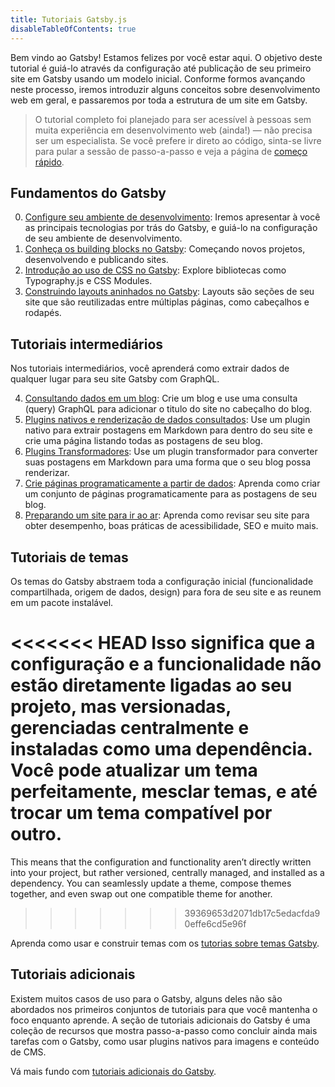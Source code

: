 ```yaml
---
title: Tutoriais Gatsby.js
disableTableOfContents: true
---
```


Bem vindo ao Gatsby! Estamos felizes por você estar aqui. O objetivo deste tutorial é guiá-lo através da configuração até publicação de seu primeiro site em Gatsby usando um modelo inicial. Conforme formos avançando neste processo, iremos introduzir alguns conceitos sobre desenvolvimento web em geral, e passaremos por toda a estrutura de um site em Gatsby.

>  O tutorial completo foi planejado para ser acessível à pessoas sem muita experiência em desenvolvimento web (ainda!) — não precisa ser um especialista. Se você prefere ir direto ao código, sinta-se livre para pular a sessão de passo-a-passo e veja a página de [começo rápido](/docs/quick-start/).

## Fundamentos do Gatsby

0.  [Configure seu ambiente de desenvolvimento](/tutorial/part-zero/): Iremos apresentar à você as principais tecnologias por trás do Gatsby, e guiá-lo na configuração de seu ambiente de desenvolvimento.
1.  [Conheça os building blocks no Gatsby](/tutorial/part-one/): Começando novos projetos, desenvolvendo e publicando sites.
2.  [Introdução ao uso de CSS no Gatsby](/tutorial/part-two/): Explore bibliotecas como Typography.js e CSS Modules.
3.  [Construindo layouts aninhados no Gatsby](/tutorial/part-three/): Layouts são seções de seu site que são reutilizadas entre múltiplas páginas, como cabeçalhos e rodapés.

## Tutoriais intermediários

Nos tutoriais intermediários, você aprenderá como extrair dados de qualquer lugar para seu site Gatsby com GraphQL.

4.  [Consultando dados em um blog](/tutorial/part-four/): Crie um blog e use uma consulta (query) GraphQL para adicionar o titulo do site no cabeçalho do blog.
5.  [Plugins nativos e renderização de dados consultados](/tutorial/part-five/): Use um plugin nativo para extrair postagens em Markdown para dentro do seu site e crie uma página listando todas as postagens de seu blog.
6.  [Plugins Transformadores](/tutorial/part-six/): Use um plugin transformador para converter suas postagens em Markdown para uma forma que o seu blog possa renderizar.
7.  [Crie páginas programaticamente a partir de dados](/tutorial/part-seven/): Aprenda como criar um conjunto de páginas programaticamente para as postagens de seu blog.
8.  [Preparando um site para ir ao ar](/tutorial/part-eight/): Aprenda como revisar seu site para obter desempenho, boas práticas de acessibilidade, SEO e muito mais.

## Tutoriais de temas

Os temas do Gatsby abstraem toda a configuração inicial (funcionalidade compartilhada, origem de dados, design) para fora de seu site e as reunem em um pacote instalável.

<<<<<<< HEAD
Isso significa que a configuração e a funcionalidade não estão diretamente ligadas ao seu projeto, mas versionadas, gerenciadas centralmente e instaladas como uma dependência. Você pode atualizar um tema perfeitamente, mesclar temas, e até trocar um tema compatível por outro.
=======
This means that the configuration and functionality aren’t directly written into your project, but rather versioned, centrally managed, and installed as a dependency. You can seamlessly update a theme, compose themes together, and even swap out one compatible theme for another.
>>>>>>> 39369653d2071db17c5edacfda90effe6cd5e96f

Aprenda como usar e construir temas com os [tutorias sobre temas Gatsby](/tutorial/theme-tutorials/).

## Tutoriais adicionais

Existem muitos casos de uso para o Gatsby, alguns deles não são abordados nos primeiros conjuntos de tutoriais para que você mantenha o foco enquanto aprende. A seção de tutoriais adicionais do Gatsby é uma coleção de recursos que mostra passo-a-passo como concluir ainda mais tarefas com o Gatsby, como usar plugins nativos para imagens e conteúdo de CMS.

Vá mais fundo com [tutoriais adicionais do Gatsby](/tutorial/additional-tutorials/).